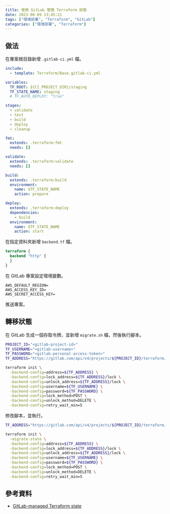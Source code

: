 ```yaml
---
title: 使用 GitLab 管理 Terraform 狀態
date: 2023-06-09 13:45:21
tags: ["環境部署", "Terraform", "GitLab"]
categories: ["環境部署", "Terraform"]
---
```


## 做法

在專案根目錄新增 `.gitlab-ci.yml` 檔。

```yaml
include:
  - template: Terraform/Base.gitlab-ci.yml

variables:
  TF_ROOT: ${CI_PROJECT_DIR}/staging
  TF_STATE_NAME: staging
  # TF_AUTO_DEPLOY: "true"

stages:
  - validate
  - test
  - build
  - deploy
  - cleanup

fmt:
  extends: .terraform:fmt
  needs: []

validate:
  extends: .terraform:validate
  needs: []

build:
  extends: .terraform:build
  environment:
    name: $TF_STATE_NAME
    action: prepare

deploy:
  extends: .terraform:deploy
  dependencies:
    - build
  environment:
    name: $TF_STATE_NAME
    action: start
```

在指定資料夾新增 `backend.tf` 檔。

```tf
terraform {
  backend "http" {
  }
}
```

在 GitLab 專案設定環境變數。

```
AWS_DEFAULT_REGION=
AWS_ACCESS_KEY_ID=
AWS_SECRET_ACCESS_KEY=
```

推送專案。

## 轉移狀態

在 GitLab 生成一個存取令牌，並新增 `migrate.sh` 檔，然後執行腳本。

```bash
PROJECT_ID="<gitlab-project-id>"
TF_USERNAME="<gitlab-username>"
TF_PASSWORD="<gitlab-personal-access-token>"
TF_ADDRESS="https://gitlab.com/api/v4/projects/${PROJECT_ID}/terraform/state/old-state-name"

terraform init \
  -backend-config=address=${TF_ADDRESS} \
  -backend-config=lock_address=${TF_ADDRESS}/lock \
  -backend-config=unlock_address=${TF_ADDRESS}/lock \
  -backend-config=username=${TF_USERNAME} \
  -backend-config=password=${TF_PASSWORD} \
  -backend-config=lock_method=POST \
  -backend-config=unlock_method=DELETE \
  -backend-config=retry_wait_min=5
```

修改腳本，並執行。

```bash
TF_ADDRESS="https://gitlab.com/api/v4/projects/${PROJECT_ID}/terraform/state/new-state-name"

terraform init \
  -migrate-state \
  -backend-config=address=${TF_ADDRESS} \
  -backend-config=lock_address=${TF_ADDRESS}/lock \
  -backend-config=unlock_address=${TF_ADDRESS}/lock \
  -backend-config=username=${TF_USERNAME} \
  -backend-config=password=${TF_PASSWORD} \
  -backend-config=lock_method=POST \
  -backend-config=unlock_method=DELETE \
  -backend-config=retry_wait_min=5
```

## 參考資料

- [GitLab-managed Terraform state](https://docs.gitlab.com/ee/user/infrastructure/iac/terraform_state.html)
